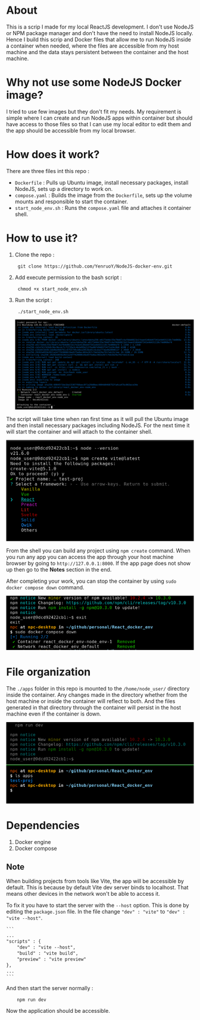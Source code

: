 # About

This is a scrip I made for my local ReactJS development. I don't use NodeJS or NPM package manager and don't have the need to install NodeJS locally. Hence I build this scrip and Docker files that allow me to run NodeJS inside a container when needed, where the files are accessible from my host machine and the data stays persistent between the container and the host machine.

# Why not use some NodeJS Docker image?

I tried to use few images but they don't fit my needs. My requirement is simple where I can create and run NodeJS apps within container but should have access to those files so that I can use my local editor to edit them and the app should be accessible from my local browser.

# How does it work?

There are three files int this repo :

* `Dockerfile` : Pulls up Ubuntu image, install necessary packages, install NodeJS, sets up a directory to work on.
* `compose.yaml` : Builds the image from the `Dockerfile`, sets up the volume mounts and responsible to start the container.
* `start_node_env.sh` : Runs the `compose.yaml` file and attaches it container shell.

# How to use it?

1. Clone the repo :

        git clone https://github.com/YenruoY/NodeJS-docker-env.git

1. Add execute permission to the bash script :
    
        chmod +x start_node_env.sh

1. Run the script :

        ./start_node_env.sh

    ![](./assets/01.png)

The script will take time when ran first time as it will pull the Ubuntu image and then install necessary packages including NodeJS. For the next time it will start the container and will attach to the container shell.

![](./assets/02_build_proj.png)

From the shell you can build any project using `npm create` command. When you run any app you can access the app through your host machine browser by going to `http://127.0.0.1:8000`. If the app page does not show up then go to the **Notes** section in the end.

After completing your work, you can stop the container by using `sudo docker compose down` command.

![](./assets/05_compose_down.png)

# File organization

The `./apps` folder in this repo is mounted to the `/home/node_user/` directory inside the container. Any changes made in the directory whether from the host machine or inside the container will reflect to both. And the files generated in that directory through the container will persist in the host machine even if the container is down. 

![](./assets/04_persistence.png)

# Dependencies 

1. Docker engine
1. Docker compose

## Note

When building projects from tools like Vite, the app will be accessible by default. This is because by default Vite dev server binds to localhost. That means other devices in the network won't be able to access it. 

To fix it you have to start the server with the `--host` option. This is done by editing the `package.json` file. In the file change `"dev" : "vite"` to `"dev" : "vite --host"`.

    ```
    ...
    "scripts" : {
        "dev" : "vite --host",
        "build" : "vite build",
        "preview" : "vite preview"
    },
    ...
    ```
And then start the server normally :

        npm run dev

Now the application should be accessible.
